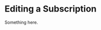 [title]: # (Editing a Subscription)
[tags]: # (XXX)
[priority]: # (2760)
# Editing a Subscription
Something here.
